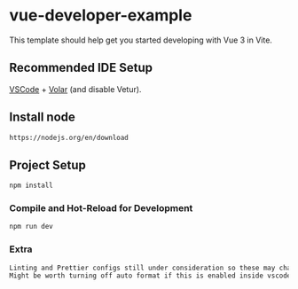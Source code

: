 # vue-developer-example

This template should help get you started developing with Vue 3 in Vite.

## Recommended IDE Setup

[VSCode](https://code.visualstudio.com/) + [Volar](https://marketplace.visualstudio.com/items?itemName=Vue.volar) (and disable Vetur).

## Install node

```sh
https://nodejs.org/en/download
```

## Project Setup

```sh
npm install
```

### Compile and Hot-Reload for Development

```sh
npm run dev
```

### Extra

```sh
Linting and Prettier configs still under consideration so these may change and run in a strange way. Should be fine for this project for now.
Might be worth turning off auto format if this is enabled inside vscode.
```
